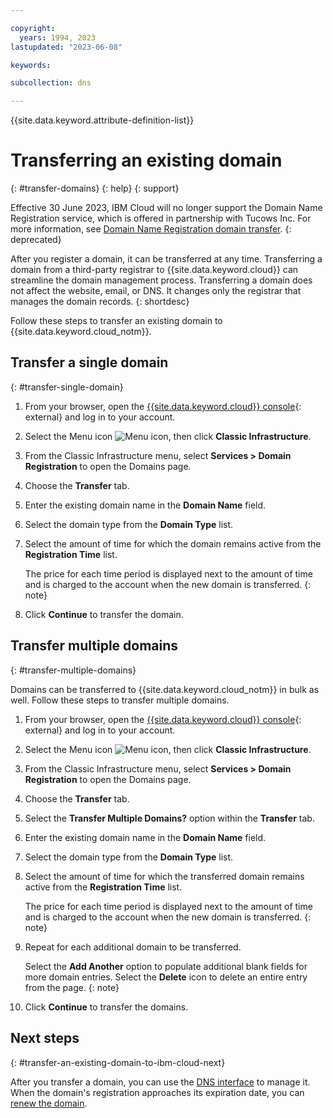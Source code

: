 ```yaml
---

copyright:
  years: 1994, 2023
lastupdated: "2023-06-08"

keywords:

subcollection: dns

---
```


{{site.data.keyword.attribute-definition-list}}

# Transferring an existing domain
{: #transfer-domains}
{: help}
{: support}

Effective 30 June 2023, IBM Cloud will no longer support the Domain Name Registration service, which is offered in partnership with Tucows Inc. For more information, see [Domain Name Registration domain transfer](/docs/dns?topic=dns-domain-name-registration-domain-transfer).
{: deprecated}

After you register a domain, it can be transferred at any time. Transferring a domain from a third-party registrar to {{site.data.keyword.cloud}} can streamline the domain management process. Transferring a domain does not affect the website, email, or DNS. It changes only the registrar that manages the domain records.
{: shortdesc}

Follow these steps to transfer an existing domain to {{site.data.keyword.cloud_notm}}.

## Transfer a single domain
{: #transfer-single-domain}

1. From your browser, open the [{{site.data.keyword.cloud}} console](https://{DomainName}/){: external} and log in to your account.
1. Select the Menu icon ![Menu icon](../icons/icon_hamburger.svg), then click **Classic Infrastructure**.
1. From the Classic Infrastructure menu, select **Services > Domain Registration** to open the Domains page.
1. Choose the **Transfer** tab.
1. Enter the existing domain name in the **Domain Name** field.
1. Select the domain type from the **Domain Type** list.
1. Select the amount of time for which the domain remains active from the **Registration Time** list.

    The price for each time period is displayed next to the amount of time and is charged to the account when the new domain is transferred.
    {: note}

1. Click **Continue** to transfer the domain.

## Transfer multiple domains
{: #transfer-multiple-domains}

Domains can be transferred to {{site.data.keyword.cloud_notm}} in bulk as well. Follow these steps to transfer multiple domains.

1. From your browser, open the [{{site.data.keyword.cloud}} console](https://{DomainName}/){: external} and log in to your account.
1. Select the Menu icon ![Menu icon](../icons/icon_hamburger.svg), then click **Classic Infrastructure**.
1. From the Classic Infrastructure menu, select **Services > Domain Registration** to open the Domains page.
1. Choose the **Transfer** tab.
1. Select the **Transfer Multiple Domains?** option within the **Transfer** tab.
1. Enter the existing domain name in the **Domain Name** field.
1. Select the domain type from the **Domain Type** list.
1. Select the amount of time for which the transferred domain remains active from the **Registration Time** list.

   The price for each time period is displayed next to the amount of time and is charged to the account when the new domain is transferred.
   {: note}

1. Repeat for each additional domain to be transferred.

   Select the **Add Another** option to populate additional blank fields for more domain entries. Select the **Delete** icon to delete an entire entry from the page.
   {: note}

1. Click **Continue** to transfer the domains.

## Next steps
{: #transfer-an-existing-domain-to-ibm-cloud-next}

After you transfer a domain, you can use the [DNS interface](/docs/dns?topic=dns-how-to-use-the-dns-interface) to manage it. When the domain's registration approaches its expiration date, you can [renew the domain](/docs/dns?topic=dns-renew-an-existing-domain).
